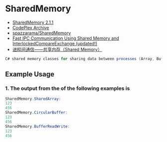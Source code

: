 # SharedMemory

- [SharedMemory 2.1.1](https://www.nuget.org/packages/SharedMemory)
- [CodePlex Archive](https://archive.codeplex.com/?p=sharedmemory)
- [spazzarama/SharedMemory](https://github.com/spazzarama/SharedMemory)
- [Fast IPC Communication Using Shared Memory and InterlockedCompareExchange (updated!)](https://www.codeproject.com/Articles/14740/Fast-IPC-Communication-Using-Shared-Memory-and-Int)
- [进程间通信——共享内存（Shared Memory）](https://blog.csdn.net/ypt523/article/details/79958188)

```C#
C# shared memory classes for sharing data between processes (Array, Buffer and Circular Buffer)
```

## Example Usage

### 1. The output from the of the following examples is

```c#
SharedMemory.SharedArray:
123
456
SharedMemory.CircularBuffer:
123
456
SharedMemory.BufferReadWrite:
123
456
```
